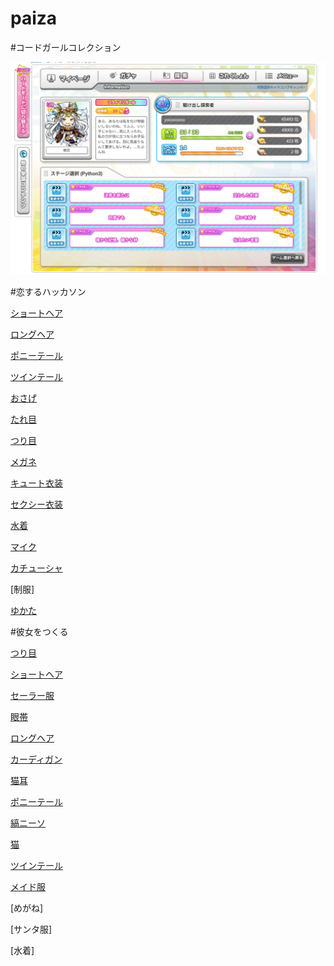 # paiza

#コードガールコレクション

![ko-do](./a.png)


#恋するハッカソン 

[ショートヘア](hakkason/short-hair.py)

[ロングヘア](hakkason/long-hair.py)

[ポニーテール](hakkason/poni-te-ru.py)

[ツインテール](hakkason/tuinte-ru.py)

[おさげ](hakkason/osage.py)

[たれ目](hakkason/tareme.py)

[つり目](hakkason/turime.py)

[メガネ](hakkason/megane.py)

[キュート衣装](hakkason/cuteisyou.py)

[セクシー衣装](hakkason/sexyisyou.py)

[水着](hakkason/mazugi)

[マイク](hakkason/maiku.py)

[カチューシャ](hakkason/katyu-sya.py)

[制服]

[ゆかた](hakkason/yukata.py)


#彼女をつくる

[つり目](kanojo/turime.py)

[ショートヘア](kanojo/short-hair.py)

[セーラー服](kanojo/se-ra-fuku.py)

[眼帯](kanojo/gantai.py)

[ロングヘア](kanojo/long-hair.py)

[カーディガン](kanojo/ka-digan.py)

[猫耳](kanojo/nekomimi.py)

[ポニーテール](kanojo/poni-te-ru.py)

[縞ニーソ](kanojo/simani-so.py)

[猫](kanojo/nekoset.py)

[ツインテール](kanojo/twinte-ru.py)

[メイド服](kanojo/meidofuku.py)

[めがね]

[サンタ服]

[水着]
